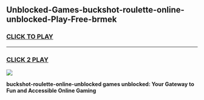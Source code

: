
## Unblocked-Games-buckshot-roulette-online-unblocked-Play-Free-brmek
<h3>
<a href="https://premium76.site?title=buckshot-roulette-online-unblocked&ref=10A">CLICK TO PLAY</a></h3>
<hr>

<h3>
<a href="https://premium76.site?title=buckshot-roulette-online-unblocked&ref=10A">CLICK 2 PLAY</a>
  
</h3>

<a href="https://premium76.site?title=buckshot-roulette-online-unblocked&ref=10A"><img src="https://clearcache.store/games.png"></a>


**buckshot-roulette-online-unblocked games unblocked: Your Gateway to Fun and Accessible Online Gaming**
